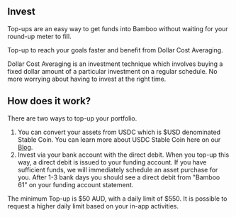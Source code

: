 ## Invest

Top-ups are an easy way to get funds into Bamboo without waiting for your round-up meter to fill.

Top-up to reach your goals faster and benefit from Dollar Cost Averaging.

Dollar Cost Averaging is an investment technique which involves buying a fixed dollar amount of a particular investment on a regular schedule. No more worrying about having to invest at the right time.


## How does it work?

There are two ways to top-up your portfolio.

1. You can convert your assets from USDC which is $USD denominated Stable Coin. You can learn more about USDC Stable Coin here on our [Blog](https://www.getbamboo.io/blog/Understanding-USDC/).
2. Invest via your bank account with the direct debit. When you top-up this way, a direct debit is issued to your funding account. If you have sufficient funds, we will immediately schedule an asset purchase for you. After 1-3 bank days you should see a direct debit from "Bamboo 61" on your funding account statement.

The minimum Top-up is $50 AUD, with a daily limit of $550. It is possible to request a higher daily limit based on your in-app activities. 
